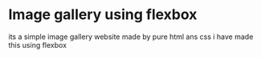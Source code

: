 # Image gallery using flexbox
 its a simple image gallery website made by pure html ans css i have made this using flexbox
